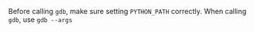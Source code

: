Before calling `gdb`, make sure setting `PYTHON_PATH` correctly.
When calling `gdb`, use `gdb --args`